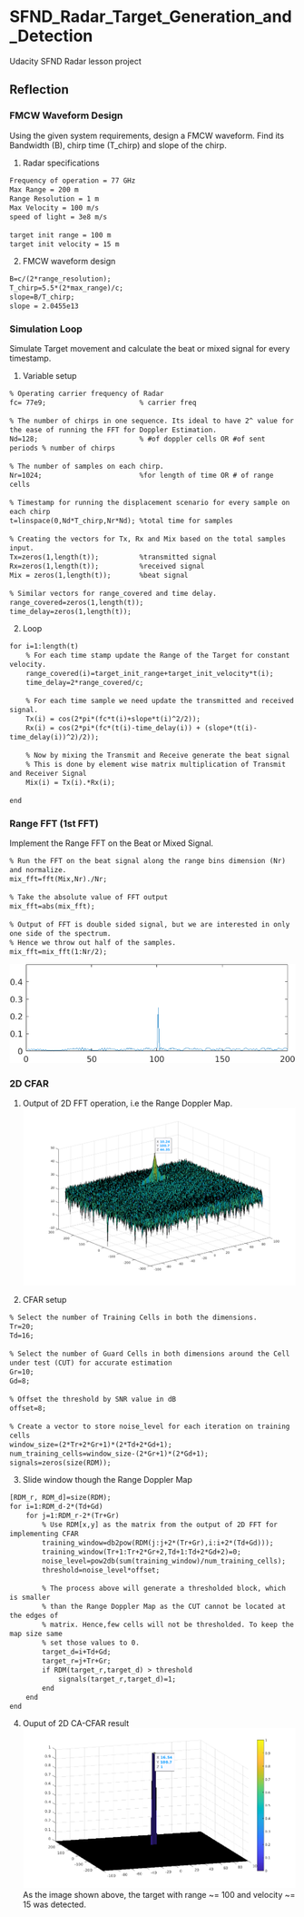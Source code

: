# SFND_Radar_Target_Generation_and_Detection
Udacity SFND Radar lesson project 

## Reflection
### FMCW Waveform Design
Using the given system requirements, design a FMCW waveform. Find its Bandwidth (B), chirp time (T_chirp) and slope of the chirp.
1. Radar specifications
```
Frequency of operation = 77 GHz
Max Range = 200 m
Range Resolution = 1 m
Max Velocity = 100 m/s
speed of light = 3e8 m/s

target init range = 100 m
target init velocity = 15 m
```
2. FMCW waveform design 
```
B=c/(2*range_resolution);
T_chirp=5.5*(2*max_range)/c;
slope=B/T_chirp;
slope = 2.0455e13
```

### Simulation Loop
Simulate Target movement and calculate the beat or mixed signal for every timestamp.
1. Variable setup
```
% Operating carrier frequency of Radar 
fc= 77e9;                       % carrier freq

% The number of chirps in one sequence. Its ideal to have 2^ value for the ease of running the FFT for Doppler Estimation. 
Nd=128;                         % #of doppler cells OR #of sent periods % number of chirps

% The number of samples on each chirp. 
Nr=1024;                        %for length of time OR # of range cells

% Timestamp for running the displacement scenario for every sample on each chirp
t=linspace(0,Nd*T_chirp,Nr*Nd); %total time for samples

% Creating the vectors for Tx, Rx and Mix based on the total samples input.
Tx=zeros(1,length(t));          %transmitted signal
Rx=zeros(1,length(t));          %received signal
Mix = zeros(1,length(t));       %beat signal

% Similar vectors for range_covered and time delay.
range_covered=zeros(1,length(t));
time_delay=zeros(1,length(t));
```
2. Loop
```
for i=1:length(t)         
    % For each time stamp update the Range of the Target for constant velocity. 
    range_covered(i)=target_init_range+target_init_velocity*t(i);
    time_delay=2*range_covered/c;
    
    % For each time sample we need update the transmitted and received signal. 
    Tx(i) = cos(2*pi*(fc*t(i)+slope*t(i)^2/2));
    Rx(i) = cos(2*pi*(fc*(t(i)-time_delay(i)) + (slope*(t(i)-time_delay(i))^2)/2));
    
    % Now by mixing the Transmit and Receive generate the beat signal
    % This is done by element wise matrix multiplication of Transmit and Receiver Signal
    Mix(i) = Tx(i).*Rx(i);
    
end
```

### Range FFT (1st FFT)
Implement the Range FFT on the Beat or Mixed Signal.
```
% Run the FFT on the beat signal along the range bins dimension (Nr) and normalize.
mix_fft=fft(Mix,Nr)./Nr;

% Take the absolute value of FFT output
mix_fft=abs(mix_fft);

% Output of FFT is double sided signal, but we are interested in only one side of the spectrum.
% Hence we throw out half of the samples.
mix_fft=mix_fft(1:Nr/2);
```
![1st_FFT](https://github.com/allenhyp/SFND_Radar_Target_Generation_and_Detection/blob/master/result_image/1D_FFT.png?raw=true)

### 2D CFAR
1. Output of 2D FFT operation, i.e the Range Doppler Map.
![2D_FFT](https://github.com/allenhyp/SFND_Radar_Target_Generation_and_Detection/blob/master/result_image/2D_FFT.png?raw=true)

2. CFAR setup
```
% Select the number of Training Cells in both the dimensions.
Tr=20;
Td=16;

% Select the number of Guard Cells in both dimensions around the Cell under test (CUT) for accurate estimation
Gr=10;
Gd=8;

% Offset the threshold by SNR value in dB
offset=8;

% Create a vector to store noise_level for each iteration on training cells
window_size=(2*Tr+2*Gr+1)*(2*Td+2*Gd+1);
num_training_cells=window_size-(2*Gr+1)*(2*Gd+1);
signals=zeros(size(RDM));
```
3. Slide window though the Range Doppler Map
```
[RDM_r, RDM_d]=size(RDM);
for i=1:RDM_d-2*(Td+Gd)
    for j=1:RDM_r-2*(Tr+Gr)
        % Use RDM[x,y] as the matrix from the output of 2D FFT for implementing CFAR
        training_window=db2pow(RDM(j:j+2*(Tr+Gr),i:i+2*(Td+Gd)));
        training_window(Tr+1:Tr+2*Gr+2,Td+1:Td+2*Gd+2)=0;
        noise_level=pow2db(sum(training_window)/num_training_cells);
        threshold=noise_level*offset;
        
        % The process above will generate a thresholded block, which is smaller
        % than the Range Doppler Map as the CUT cannot be located at the edges of
        % matrix. Hence,few cells will not be thresholded. To keep the map size same
        % set those values to 0.
        target_d=i+Td+Gd;
        target_r=j+Tr+Gr;
        if RDM(target_r,target_d) > threshold
            signals(target_r,target_d)=1;
        end
    end
end
```
4. Ouput of 2D CA-CFAR result
![2D_CA-CFAR](https://github.com/allenhyp/SFND_Radar_Target_Generation_and_Detection/blob/master/result_image/2D_CA-CFAR.png?raw=true)
As the image shown above, the target with range ~= 100 and velocity ~= 15 was detected.

